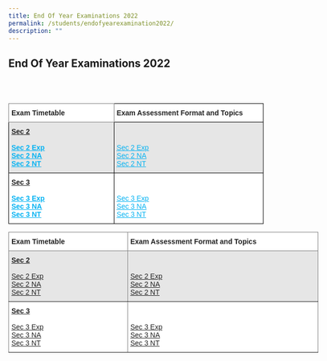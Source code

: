 ```yaml
---
title: End Of Year Examinations 2022
permalink: /students/endofyearexamination2022/
description: ""
---
```

## End Of Year Examinations 2022
<br>
<br>

<style type="text/css">
.tg  {border-collapse:collapse;border-spacing:0;}
.tg td{border-color:black;border-style:solid;border-width:1px;font-family:Arial, sans-serif;font-size:14px;
  overflow:hidden;padding:10px 5px;word-break:normal;}
.tg th{border-color:black;border-style:solid;border-width:1px;font-family:Arial, sans-serif;font-size:14px;
  font-weight:normal;overflow:hidden;padding:10px 5px;word-break:normal;}
.tg .tg-qeid{background-color:#FFF;color:#222;font-weight:bold;text-align:left;text-decoration:underline;vertical-align:top}
.tg .tg-l2bf{background-color:#FFF;color:#222;font-weight:bold;text-align:left;vertical-align:top}
.tg .tg-84e0{background-color:#E6E6E6;color:#222;font-weight:bold;text-align:left;text-decoration:underline;vertical-align:top}
.tg .tg-xyrl{background-color:#E6E6E6;color:#222;text-align:left;vertical-align:top}
.tg .tg-0f6e{background-color:#FFF;border-color:inherit;color:#222;font-weight:bold;text-align:left;vertical-align:top}
.tg .tg-tsok{background-color:#FFF;color:#222;text-align:left;vertical-align:top}
</style>
<table style="undefined;table-layout: fixed; width: 508px" class="tg">
<colgroup>
<col style="width: 210px">
<col style="width: 298px">
</colgroup>
<thead>
  <tr>
    <th class="tg-0f6e"><span style="font-weight:bold">Exam Timetable</span></th>
    <th class="tg-l2bf"><span style="font-weight:bold">Exam Assessment Format and Topics</span></th>
  </tr>
</thead>
<tbody>
  <tr>
    <td class="tg-84e0"><span style="font-weight:bold">Sec 2</span><br><br><a rel="noopener noreferrer" target="_blank" href="/files/tss-sec-2-exp.pdf"><span style="text-decoration:underline;color:#02B2F2;background-color:transparent">Sec 2 Exp</span></a><br><a rel="noopener noreferrer" target="_blank" href="https://tanglinsec.moe.edu.sg/wp-content/uploads/2022/08/EYE-Timetable-Sec-2-NA.pdf"><span style="text-decoration:underline;color:#02B2F2;background-color:transparent">Sec 2 NA</span></a><br><a rel="noopener noreferrer" target="_blank" href="https://tanglinsec.moe.edu.sg/wp-content/uploads/2022/08/EYE-Timetable-Sec-2-NT.pdf"><span style="text-decoration:underline;color:#02B2F2;background-color:transparent">Sec 2 NT</span></a></td>
    <td class="tg-xyrl"> <br><br><a rel="noopener noreferrer" target="_blank" href="https://tanglinsec.moe.edu.sg/wp-content/uploads/2022/08/2022-Assessment-Format-and-Topics-S2E.pdf"><span style="text-decoration:underline;color:#02B2F2;background-color:transparent">Sec 2 Exp</span></a><br><a rel="noopener noreferrer" target="_blank" href="https://tanglinsec.moe.edu.sg/wp-content/uploads/2022/08/2022-Assessment-Format-and-Topics-S2NA.pdf"><span style="text-decoration:underline;color:#02B2F2;background-color:transparent">Sec 2 NA</span></a><br><a rel="noopener noreferrer" target="_blank" href="https://tanglinsec.moe.edu.sg/wp-content/uploads/2022/08/2022-Assessment-Format-and-Topics-S2NT.pdf"><span style="text-decoration:underline;color:#02B2F2;background-color:transparent">Sec 2 NT</span></a></td>
  </tr>
  <tr>
    <td class="tg-qeid"><span style="font-weight:bold">Sec 3</span><br><br><a rel="noopener noreferrer" target="_blank" href="https://tanglinsec.moe.edu.sg/wp-content/uploads/2022/08/EYE-Timetable-Sec-3-EXP.pdf"><span style="text-decoration:underline;color:#02B2F2;background-color:transparent">Sec 3 Exp</span></a><br><a rel="noopener noreferrer" target="_blank" href="https://tanglinsec.moe.edu.sg/wp-content/uploads/2022/08/EYE-Timetable-Sec-3-NA.pdf"><span style="text-decoration:underline;color:#02B2F2;background-color:transparent">Sec 3 NA</span></a><br><a rel="noopener noreferrer" target="_blank" href="https://tanglinsec.moe.edu.sg/wp-content/uploads/2022/08/EYE-Timetable-Sec-3-NT.pdf"><span style="text-decoration:underline;color:#02B2F2;background-color:transparent">Sec 3 NT</span></a></td>
    <td class="tg-tsok"> <br><br><a rel="noopener noreferrer" target="_blank" href="https://tanglinsec.moe.edu.sg/wp-content/uploads/2022/08/2022-Assessment-Format-and-Topics-S3E.pdf"><span style="text-decoration:underline;color:#02B2F2;background-color:transparent">Sec 3 Exp</span></a><br><a rel="noopener noreferrer" target="_blank" href="https://tanglinsec.moe.edu.sg/wp-content/uploads/2022/08/2022-Assessment-Format-and-Topics-S3NA.pdf"><span style="text-decoration:underline;color:#02B2F2;background-color:transparent">Sec 3 NA</span></a><br><a rel="noopener noreferrer" target="_blank" href="https://tanglinsec.moe.edu.sg/wp-content/uploads/2022/08/2022-Assessment-Format-and-Topics-S3NT.pdf"><span style="text-decoration:underline;color:#02B2F2;background-color:transparent">Sec 3 NT</span></a></td>
  </tr>
</tbody>
</table>



<style type="text/css">
.tg  {border-collapse:collapse;border-spacing:0;}
.tg td{border-color:black;border-style:solid;border-width:1px;font-family:Arial, sans-serif;font-size:14px;
  overflow:hidden;padding:10px 5px;word-break:normal;}
.tg th{border-color:black;border-style:solid;border-width:1px;font-family:Arial, sans-serif;font-size:14px;
  font-weight:normal;overflow:hidden;padding:10px 5px;word-break:normal;}
.tg .tg-mvfo{background-color:#E6E6E6;border-color:inherit;color:#222;text-align:left;vertical-align:top}
.tg .tg-nge7{background-color:#FFF;border-color:inherit;color:#222;text-align:left;text-decoration:underline;vertical-align:top}
.tg .tg-0f6e{background-color:#FFF;border-color:inherit;color:#222;font-weight:bold;text-align:left;vertical-align:top}
.tg .tg-19uq{background-color:#E6E6E6;border-color:inherit;color:#222;text-align:left;text-decoration:underline;vertical-align:top}
.tg .tg-ats7{background-color:#FFF;border-color:inherit;color:#222;text-align:left;vertical-align:top}
</style>
<table style="undefined;table-layout: fixed; width: 617px" class="tg">
<colgroup>
<col style="width: 237px">
<col style="width: 380px">
</colgroup>
<thead>
  <tr>
    <th class="tg-0f6e"><span style="font-weight:bold">Exam Timetable</span></th>
    <th class="tg-0f6e"><span style="font-weight:bold">Exam Assessment Format and Topics</span></th>
  </tr>
</thead>
<tbody>
  <tr>
    <td class="tg-19uq"><span style="font-weight:bold">Sec 2</span><br><span style="font-weight:bold"> </span><br>Sec 2 Exp <br>Sec 2 NA<br>Sec 2 NT</td>
    <td class="tg-mvfo"> <br><br><span style="text-decoration:underline">Sec 2 Exp </span><br><span style="text-decoration:underline">Sec 2 NA</span><br><span style="text-decoration:underline">Sec 2 NT </span></td>
  </tr>
  <tr>
    <td class="tg-nge7"><span style="font-weight:bold">Sec 3 </span><br><br>Sec 3 Exp<br>Sec 3 NA <br>Sec 3 NT </td>
    <td class="tg-ats7"> <br><br><span style="text-decoration:underline">Sec 3 Exp </span><br><span style="text-decoration:underline">Sec 3 NA </span><br><span style="text-decoration:underline">Sec 3 NT </span></td>
  </tr>
</tbody>
</table>